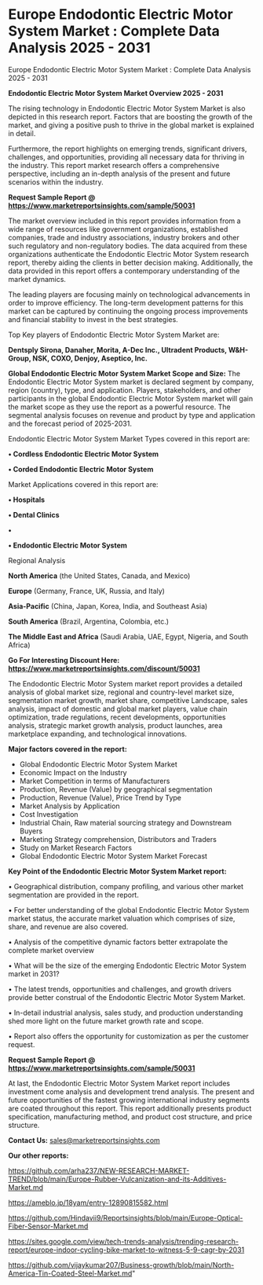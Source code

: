 # Europe Endodontic Electric Motor System Market : Complete Data Analysis 2025 - 2031
Europe Endodontic Electric Motor System Market : Complete Data Analysis 2025 - 2031

<Strong> Endodontic Electric Motor System Market Overview 2025 - 2031</strong>

The rising technology in Endodontic Electric Motor System Market is also depicted in this research report. Factors that are boosting the growth of the market, and giving a positive push to thrive in the global market is explained in detail.

Furthermore, the report highlights on emerging trends, significant drivers, challenges, and opportunities, providing all necessary data for thriving in the industry. This report market research offers a comprehensive perspective, including an in-depth analysis of the present and future scenarios within the industry.

<strong>Request Sample Report @ <a href=https://www.marketreportsinsights.com/sample/50031>https://www.marketreportsinsights.com/sample/50031</a></strong>

The market overview included in this report provides information from a wide range of resources like government organizations, established companies, trade and industry associations, industry brokers and other such regulatory and non-regulatory bodies. The data acquired from these organizations authenticate the Endodontic Electric Motor System research report, thereby aiding the clients in better decision making. Additionally, the data provided in this report offers a contemporary understanding of the market dynamics.

The leading players are focusing mainly on technological advancements in order to improve efficiency. The long-term development patterns for this market can be captured by continuing the ongoing process improvements and financial stability to invest in the best strategies.

Top Key players of Endodontic Electric Motor System Market are:

<strong>Dentsply Sirona, Danaher, Morita, A-Dec Inc., Ultradent Products, W&H-Group, NSK, COXO, Denjoy, Aseptico, Inc.</strong>

<strong><b>Global Endodontic Electric Motor System Market Scope and Size:</b></strong>
The Endodontic Electric Motor System market is declared segment by company, region (country), type, and application. Players, stakeholders, and other participants in the global Endodontic Electric Motor System market will gain the market scope as they use the report as a powerful resource. The segmental analysis focuses on revenue and product by type and application and the forecast period of 2025-2031.

Endodontic Electric Motor System Market Types covered in this report are:

<strong>•  Cordless Endodontic Electric Motor System

•  Corded Endodontic Electric Motor System</strong>

Market Applications covered in this report are:

<strong>•  Hospitals

•  Dental Clinics

•  

•  Endodontic Electric Motor System</strong> 

Regional Analysis

<strong>North America</strong> (the United States, Canada, and Mexico)

<strong>Europe</strong> (Germany, France, UK, Russia, and Italy)

<strong>Asia-Pacific</strong> (China, Japan, Korea, India, and Southeast Asia)

<strong>South America</strong> (Brazil, Argentina, Colombia, etc.)

<strong>The Middle East and Africa</strong> (Saudi Arabia, UAE, Egypt, Nigeria, and South Africa)

<strong>Go For Interesting Discount Here: <a href=https://www.marketreportsinsights.com/discount/50031>https://www.marketreportsinsights.com/discount/50031</a></strong>

The Endodontic Electric Motor System market report provides a detailed analysis of global market size, regional and country-level market size, segmentation market growth, market share, competitive Landscape, sales analysis, impact of domestic and global market players, value chain optimization, trade regulations, recent developments, opportunities analysis, strategic market growth analysis, product launches, area marketplace expanding, and technological innovations.

<strong><b>Major factors covered in the report:</b></strong>
<ul>
  <li>Global Endodontic Electric Motor System Market </li>
  <li>Economic Impact on the Industry</li>
  <li>Market Competition in terms of Manufacturers</li>
  <li>Production, Revenue (Value) by geographical segmentation</li>
  <li>Production, Revenue (Value), Price Trend by Type</li>
  <li>Market Analysis by Application</li>
  <li>Cost Investigation</li>
  <li>Industrial Chain, Raw material sourcing strategy and Downstream Buyers</li>
  <li>Marketing Strategy comprehension, Distributors and Traders</li>
  <li>Study on Market Research Factors</li>
  <li>Global Endodontic Electric Motor System Market Forecast</li>
</ul>

<strong><b>Key Point of the Endodontic Electric Motor System Market report:</b></strong>

• Geographical distribution, company profiling, and various other market segmentation are provided in the report.

• For better understanding of the global Endodontic Electric Motor System market status, the accurate market valuation which comprises of size, share, and revenue are also covered.

• Analysis of the competitive dynamic factors better extrapolate the complete market overview

• What will be the size of the emerging Endodontic Electric Motor System market in 2031?

• The latest trends, opportunities and challenges, and growth drivers provide better construal of the Endodontic Electric Motor System Market.

• In-detail industrial analysis, sales study, and production understanding shed more light on the future market growth rate and scope.

• Report also offers the opportunity for customization as per the customer request.

<strong>Request Sample Report @ <a href=https://www.marketreportsinsights.com/sample/50031>https://www.marketreportsinsights.com/sample/50031</a></strong>

At last, the Endodontic Electric Motor System Market report includes investment come analysis and development trend analysis. The present and future opportunities of the fastest growing international industry segments are coated throughout this report. This report additionally presents product specification, manufacturing method, and product cost structure, and price structure.

<strong>Contact Us:</strong>
sales@marketreportsinsights.com

<strong>Our other reports:</strong>

<a href=https://github.com/arha237/NEW-RESEARCH-MARKET-TREND/blob/main/Europe-Rubber-Vulcanization-and-its-Additives-Market.md>https://github.com/arha237/NEW-RESEARCH-MARKET-TREND/blob/main/Europe-Rubber-Vulcanization-and-its-Additives-Market.md</a>

<a href=https://ameblo.jp/18yam/entry-12890815582.html>https://ameblo.jp/18yam/entry-12890815582.html</a>

<a href=https://github.com/Hindavii9/Reportsinsights/blob/main/Europe-Optical-Fiber-Sensor-Market.md>https://github.com/Hindavii9/Reportsinsights/blob/main/Europe-Optical-Fiber-Sensor-Market.md</a>

<a href=https://sites.google.com/view/tech-trends-analysis/trending-research-report/europe-indoor-cycling-bike-market-to-witness-5-9-cagr-by-2031>https://sites.google.com/view/tech-trends-analysis/trending-research-report/europe-indoor-cycling-bike-market-to-witness-5-9-cagr-by-2031</a>

<a href=https://github.com/vijaykumar207/Business-growth/blob/main/North-America-Tin-Coated-Steel-Market.md>https://github.com/vijaykumar207/Business-growth/blob/main/North-America-Tin-Coated-Steel-Market.md</a>"
